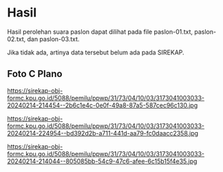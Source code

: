 # Hasil

Hasil perolehan suara paslon dapat dilihat pada file paslon-01.txt, paslon-02.txt, dan paslon-03.txt.

Jika tidak ada, artinya data tersebut belum ada pada SIREKAP.

## Foto C Plano

https://sirekap-obj-formc.kpu.go.id/5088/pemilu/ppwp/31/73/04/10/03/3173041003033-20240214-214454--2b6c1e4c-0e0f-49a8-87a5-587cec96c130.jpg

https://sirekap-obj-formc.kpu.go.id/5088/pemilu/ppwp/31/73/04/10/03/3173041003033-20240214-224954--bd392d2b-a711-441d-aa79-fc0daacc2358.jpg

https://sirekap-obj-formc.kpu.go.id/5088/pemilu/ppwp/31/73/04/10/03/3173041003033-20240214-214044--805085bb-54c9-47c6-afee-6c15b15f4e35.jpg

